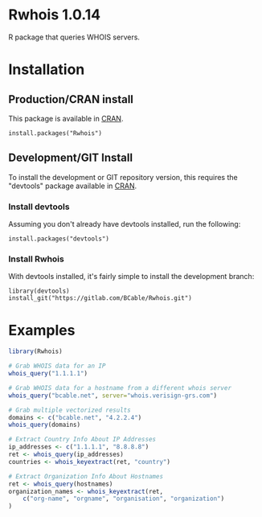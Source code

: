 Rwhois 1.0.14
=============

R package that queries WHOIS servers.

# Installation #

## Production/CRAN install ##

This package is available in [CRAN](https://bcable.net/x/Rwhois/CRAN).

```
install.packages("Rwhois")
```

## Development/GIT Install ##

To install the development or GIT repository version, this requires the "devtools" package available in [CRAN](https://cran.r-project.org/package=devtools).

### Install devtools ###

Assuming you don't already have devtools installed, run the following:

```
install.packages("devtools")
```

### Install Rwhois ###

With devtools installed, it's fairly simple to install the development branch:

```
library(devtools)
install_git("https://gitlab.com/BCable/Rwhois.git")
```

# Examples #

```r
library(Rwhois)

# Grab WHOIS data for an IP
whois_query("1.1.1.1")

# Grab WHOIS data for a hostname from a different whois server
whois_query("bcable.net", server="whois.verisign-grs.com")

# Grab multiple vectorized results
domains <- c("bcable.net", "4.2.2.4")
whois_query(domains)

# Extract Country Info About IP Addresses
ip_addresses <- c("1.1.1.1", "8.8.8.8")
ret <- whois_query(ip_addresses)
countries <- whois_keyextract(ret, "country")

# Extract Organization Info About Hostnames
ret <- whois_query(hostnames)
organization_names <- whois_keyextract(ret,
	c("org-name", "orgname", "organisation", "organization")
)
```
